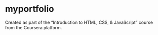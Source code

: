 # myportfolio
Created as part of the “Introduction to HTML, CSS, &amp; JavaScript” course from the Coursera platform.
